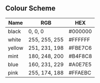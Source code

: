 ## Colour Scheme
| Name   | RGB           | HEX     |
|--------|---------------|---------|
| black  | 0, 0, 0       | #000000 |
| white  | 255, 255, 255 | #FFFFFF |
| yellow | 251, 231, 198 | #FBE7C6 |
| mint   | 180, 248, 200 | #B4F8C8 |
| blue   | 160, 231, 229 | #A0E7E5 |
| pink   | 255, 174, 188 | #FFAEBC |
